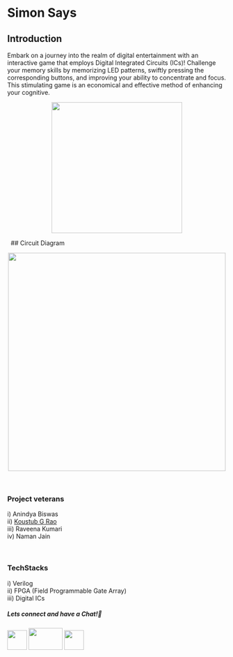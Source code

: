 # Simon Says

## Introduction
Embark on a journey into the realm of digital entertainment with an interactive game that employs Digital Integrated Circuits (ICs)! Challenge your memory skills by memorizing LED patterns, swiftly pressing the corresponding buttons, and improving your ability to concentrate and focus. This stimulating game is an economical and effective method of enhancing your cognitive. 
<p align="center">
<img src="https://user-images.githubusercontent.com/26748554/233724876-7ed9d1c9-c140-4154-9d28-6a7bb0a6cc4c.png" width ="300" height="300">
</p>
&nbsp;
## Circuit Diagram
<p align="center">
<img src="https://user-images.githubusercontent.com/26748554/233724241-ccbd39a9-0aa9-480b-95e5-68912dafff7b.png" width ="500" height="500">
</p>

&nbsp;

### Project veterans
i) Anindya Biswas  
ii) <a href="https://github.com/KoustubGRao">Koustub G Rao  </a>  
iii) Raveena Kumari  
iv) Naman Jain  

&nbsp;

### TechStacks
i) Verilog  
ii) FPGA (Field Programmable Gate Array)  
iii) Digital ICs  

##### Lets connect and have a Chat!💬
<a href="https://www.instagram.com/electronicsclubiitg/?hl=en" ><img src="https://upload.wikimedia.org/wikipedia/commons/a/a5/Instagram_icon.png" width="45" height="45"></a>
<a href="https://www.facebook.com/electronics.iitg/"><img src="https://1000logos.net/wp-content/uploads/2021/04/Facebook-logo.png" width="78" height="50"></a>
<a href="https://www.reddit.com/r/ElectronicsClubIITG/"><img src="https://www.pngkit.com/png/full/0-7757_reddit-logo-reddit-icon-png.png" width="45" height="45"></a>
